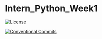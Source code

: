 # Intern_Python_Week1

[![License](https://img.shields.io/badge/License-Apache_2.0-blue.svg)](https://opensource.org/licenses/Apache-2.0)

[![Conventional Commits](https://img.shields.io/badge/Conventional%20Commits-1.0.0-%23FE5196?logo=conventionalcommits&logoColor=white)](https://conventionalcommits.org)
